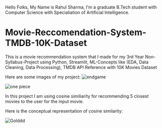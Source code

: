 Hello Folks, My Name is Rahul Sharma, I'm a graduate B.Tech student with Computer Science with Specialiation of Artificial Intelligence. 

# Movie-Reccomendation-System-TMDB-10K-Dataset
This is a movie recommendation system that I made for my 3rd Year Non-Syllabus-Project using Python, Streamlit, ML-Concepts like (EDA, Data Cleaning, Data Processing), TMDB API Reference with 10K Movies Dataset 

Here are some images of my project:
![endgame](https://github.com/user-attachments/assets/d2ddd14f-78a2-467d-b52c-4bcc920e3f72)


![one piece](https://github.com/user-attachments/assets/7e6a339a-ead4-4807-af1c-a3785351c4c3)


In this project I am using cosine similiarity for recommending 5 closest movies to the user for the input movie.

Here is the conceptual representation of cosine similarity:

![Golddd](https://github.com/user-attachments/assets/67c06d6d-487e-445b-9aba-e7bb2e1091f2)
